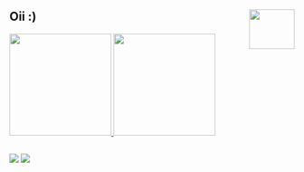 ## Oii :) <img src="https://www.google.com/url?sa=i&url=https%3A%2F%2Fwww.pinterest.com%2Fpin%2F836614068254427817%2F&psig=AOvVaw2r4nTeEi0Aygeqf97iQHNj&ust=1646341455055000&source=images&cd=vfe&ved=0CAsQjRxqFwoTCKDY6_-pqPYCFQAAAAAdAAAAABAQ" align="right" width="80" height="70" />

 <div>
  <a href="https://github.com/FalcaoCamilla">
  <img  aling="center" height="180em"  src="https://github-readme-stats.vercel.app/api?username=FalcaoCamilla&show_icons=true&theme=radical&include_all_commits=true&count_private=true" />
  <img aling="center" height="180em" src="https://github-readme-stats.vercel.app/api/top-langs/?username=FalcaoCamilla&layout=compact&langs_count=7&theme=radical"/>
</div>
  
  ## 

<div style="display: inline_block"> 
  <a href="https://www.instagram.com/falcao.camilla_/" target="_blank"><img src="https://img.shields.io/badge/-Instagram-%23E4405F?style=for-the-badge&logo=instagram&logoColor=white" target="_blank"></a>
  <a href = "mailto:millafalcao.acad@gmail.com"><img src="https://img.shields.io/badge/-Gmail-%23333?style=for-the-badge&logo=gmail&logoColor=white" target="_blank"></a>
</div>
</br>
